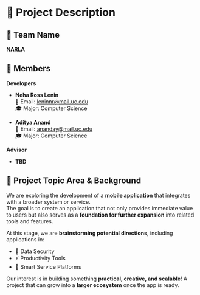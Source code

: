 # 🚀 Project Description  

## 🌟 Team Name  
**NARLA**  


## 👥 Members  

**Developers**  
- **Neha Ross Lenin**  
  📧 Email: [leninnr@mail.uc.edu](mailto:leninnr@mail.uc.edu)  
  🎓 Major: Computer Science  

- **Aditya Anand**  
  📧 Email: [ananday@mail.uc.edu](mailto:ananday@mail.uc.edu)  
  🎓 Major: Computer Science  

**Advisor**  
- **TBD**  


## 📌 Project Topic Area & Background  

We are exploring the development of a **mobile application** that integrates with a broader system or service.  
The goal is to create an application that not only provides immediate value to users but also serves as a **foundation for further expansion** into related tools and features.  

At this stage, we are **brainstorming potential directions**, including applications in:  
- 🔐 Data Security  
- ⚡ Productivity Tools  
- 📱 Smart Service Platforms  

Our interest is in building something **practical, creative, and scalable**! A project that can grow into a **larger ecosystem** once the app is ready.
